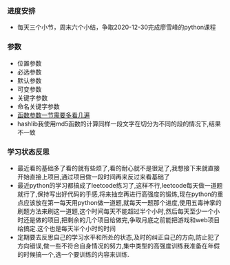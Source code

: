 ### 进度安排
  - 每天三个小节，周末六个小结，争取2020-12-30完成廖雪峰的python课程

### 参数
- 位置参数
- 必选参数
- 默认参数
- 可变参数
- 关键字参数
- 命名关键字参数
- [函数参数一节需要多看几遍](https://www.liaoxuefeng.com/wiki/1016959663602400/1017261630425888)
- hashlib我使用md5函数的计算同样一段文字在切分为不同的段的情况下,结果不一致


### 学习状态反思
- 最近看的基础多了看的就有些烦了,看的耐心就不是很足了,我想接下来就直接开始直接上项目,通过项目做一段时间再来反过来看基础了
- 最近python的学习都搞成了leetcode练习了,这样不行,leetcode每天做一道题就行了,保持写出好代码的手感,将来抽空再进行高强度的锻炼,现在python的重点应该放在第一每天用python做一道题,就每天一题那个进度,使用五毒神掌的刷题方法来刷这一道题,这个时间每天不能超过半个小时,然后每天至少一个小时还是做的项目,把剩余的几个项目给做完,争取月底之前能把游戏和web项目给搞定.这个也是每天半个小时的时间
- 定期要去反思自己的学习水平和所处的状态,及时的纠正自己的方向,防止犯了方向错误,做一些不符合自身情况的努力,集中类型的高强度训练我准备在年假的时候搞一个,选一个要训练的内容来训练.


